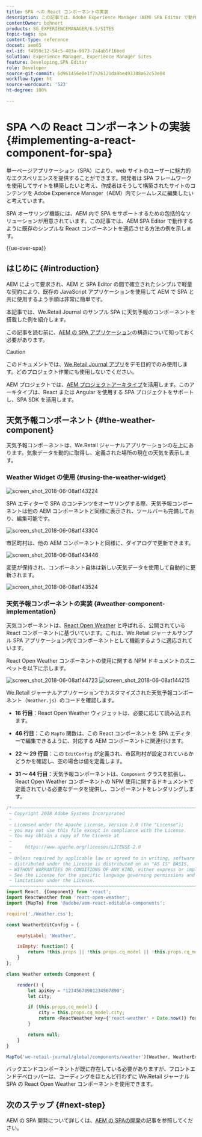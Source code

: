 ```yaml
---
title: SPA への React コンポーネントの実装
description: この記事では、Adobe Experience Manager（AEM）SPA Editor で動作するように既存のシンプルな React コンポーネントを適応させる方法の例を示します。
contentOwner: bohnert
products: SG_EXPERIENCEMANAGER/6.5/SITES
topic-tags: spa
content-type: reference
docset: aem65
exl-id: f4959c12-54c5-403a-9973-7a4ab5f16bed
solution: Experience Manager, Experience Manager Sites
feature: Developing,SPA Editor
role: Developer
source-git-commit: 6d961456e0e1f7a26121da9be493308a62c53e04
workflow-type: ht
source-wordcount: '523'
ht-degree: 100%

---
```



# SPA への React コンポーネントの実装 {#implementing-a-react-component-for-spa}

単一ページアプリケーション（SPA）により、web サイトのユーザーに魅力的なエクスペリエンスを提供することができます。開発者は SPA フレームワークを使用してサイトを構築したいと考え、作成者はそうして構築されたサイトのコンテンツを Adobe Experience Manager（AEM）内でシームレスに編集したいと考えています。

SPA オーサリング機能には、AEM 内で SPA をサポートするための包括的なソリューションが用意されています。この記事では、AEM SPA Editor で動作するように既存のシンプルな React コンポーネントを適応させる方法の例を示します。

{{ue-over-spa}}

## はじめに {#introduction}

AEM によって要求され、AEM と SPA Editor の間で確立されたシンプルで軽量な契約により、既存の JavaScript アプリケーションを使用して AEM で SPA と共に使用するよう手順は非常に簡単です。

本記事では、We.Retail Journal のサンプル SPA に天気予報のコンポーネントを搭載した例を紹介します。

この記事を読む前に、[AEM の SPA アプリケーション](/help/sites-developing/spa-getting-started-react.md)の構造について知っておく必要があります。

>[!CAUTION]
>このドキュメントでは、[We.Retail Journal アプリ](https://github.com/adobe/aem-sample-we-retail-journal)をデモ目的でのみ使用します。どのプロジェクト作業にも使用しないでください。
>
>AEM プロジェクトでは、[AEM プロジェクトアーキタイプ](https://experienceleague.adobe.com/docs/experience-manager-core-components/using/developing/archetype/overview.html?lang=ja)を活用します。このアーキタイプは、React または Angular を使用する SPA プロジェクトをサポートし、SPA SDK を活用します。

## 天気予報コンポーネント {#the-weather-component}

天気予報コンポーネントは、We.Retail ジャーナルアプリケーションの左上にあります。気象データを動的に取得し、定義された場所の現在の天気を表示します。

### Weather Widget の使用 {#using-the-weather-widget}

![screen_shot_2018-06-08at143224](assets/screen_shot_2018-06-08at143224.png)

SPA エディターで SPA のコンテンツをオーサリングする際、天気予報コンポーネントは他の AEM コンポーネントと同様に表示され、ツールバーも完備しており、編集可能です。

![screen_shot_2018-06-08at143304](assets/screen_shot_2018-06-08at143304.png)

市区町村は、他の AEM コンポーネントと同様に、ダイアログで更新できます。

![screen_shot_2018-06-08at143446](assets/screen_shot_2018-06-08at143446.png)

変更が保持され、コンポーネント自体は新しい天気データを使用して自動的に更新されます。

![screen_shot_2018-06-08at143524](assets/screen_shot_2018-06-08at143524.png)

### 天気予報コンポーネントの実装 {#weather-component-implementation}

天気コンポーネントは、[React Open Weather](https://www.npmjs.com/package/react-open-weather) と呼ばれる、公開されている React コンポーネントに基づいています。これは、We.Retail ジャーナルサンプル SPA アプリケーション内でコンポーネントとして機能するように適応されています。

React Open Weather コンポーネントの使用に関する NPM ドキュメントのスニペットを以下に示します。

![screen_shot_2018-06-08at144723](assets/screen_shot_2018-06-08at144723.png) ![screen_shot_2018-06-08at144215](assets/screen_shot_2018-06-08at144215.png)

We.Retail ジャーナルアプリケーションでカスタマイズされた天気予報コンポーネント（`Weather.js`）のコードを確認します。

* **16 行目**：React Open Weather ウィジェットは、必要に応じて読み込まれます。
* **46 行目**：この `MapTo` 関数は、この React コンポーネントを SPA エディターで編集できるように、対応する AEM コンポーネントに関連付けます。

* **22 ～ 29 行目**：この `EditConfig` が定義され、市区町村が設定されているかどうかを確認し、空の場合は値を定義します。

* **31 ～ 44 行目**：天気予報コンポーネントは、`Component` クラスを拡張し、React Open Weather コンポーネントの NPM 使用に関するドキュメントで定義されている必要なデータを提供し、コンポーネントをレンダリングします。

```javascript
/*~~~~~~~~~~~~~~~~~~~~~~~~~~~~~~~~~~~~~~~~~~~~~~~~~~~~~~~~~~~~~~~~~~~~~~~~~~~~~~
 ~ Copyright 2018 Adobe Systems Incorporated
 ~
 ~ Licensed under the Apache License, Version 2.0 (the "License");
 ~ you may not use this file except in compliance with the License.
 ~ You may obtain a copy of the License at
 ~
 ~     https://www.apache.org/licenses/LICENSE-2.0
 ~
 ~ Unless required by applicable law or agreed to in writing, software
 ~ distributed under the License is distributed on an "AS IS" BASIS,
 ~ WITHOUT WARRANTIES OR CONDITIONS OF ANY KIND, either express or implied.
 ~ See the License for the specific language governing permissions and
 ~ limitations under the License.
 ~~~~~~~~~~~~~~~~~~~~~~~~~~~~~~~~~~~~~~~~~~~~~~~~~~~~~~~~~~~~~~~~~~~~~~~~~~~~~*/
import React, {Component} from 'react';
import ReactWeather from 'react-open-weather';
import {MapTo} from '@adobe/aem-react-editable-components';

require('./Weather.css');

const WeatherEditConfig = {

    emptyLabel: 'Weather',

    isEmpty: function() {
        return !this.props || !this.props.cq_model || !this.props.cq_model.city || this.props.cq_model.city.trim().length < 1;
    }
};

class Weather extends Component {

    render() {
        let apiKey = "12345678901234567890";
        let city;

        if (this.props.cq_model) {
            city = this.props.cq_model.city;
            return <ReactWeather key={'react-weather' + Date.now()} forecast="today" apikey={apiKey} type="city" city={city} />
        }

        return null;
    }
}

MapTo('we-retail-journal/global/components/weather')(Weather, WeatherEditConfig);
```

バックエンドコンポーネントが既に存在している必要がありますが、フロントエンドデベロッパーは、コーディングをほとんど行わずに We.Retail ジャーナル SPA の React Open Weather コンポーネントを使用できます。

## 次のステップ {#next-step}

AEM の SPA 開発について詳しくは、[AEM の SPAの開発](/help/sites-developing/spa-architecture.md)の記事を参照してください。

